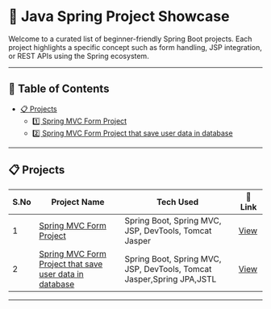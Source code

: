 # 🌿 Java Spring Project Showcase

Welcome to a curated list of beginner-friendly Spring Boot projects. Each project highlights a specific concept such as form handling, JSP integration, or REST APIs using the Spring ecosystem.

---

## 📘 Table of Contents

- [📋 Projects](#-projects)
  - [1️⃣ Spring MVC Form Project](#1️⃣-spring-mvc-form-project)
  - [2️⃣ Spring MVC Form Project that save user data in database](#1️2️⃣-spring-mvc-form2-project)

---

## 📋 Projects

| S.No | Project Name                                                                            | Tech Used                                                             | 🔗 Link                            |
| ---- | --------------------------------------------------------------------------------------- | --------------------------------------------------------------------- | ---------------------------------- |
| 1    | [Spring MVC Form Project](#1️⃣-spring-mvc-form-project)                                  | Spring Boot, Spring MVC, JSP, DevTools, Tomcat Jasper                 | [View](./1FormProject/README.md)   |
| 2    | [Spring MVC Form Project that save user data in database](#2️⃣-spring-mvc-form2-project) | Spring Boot, Spring MVC, JSP, DevTools, Tomcat Jasper,Spring JPA,JSTL | [View](./2FormProject-2/README.md) |

---
